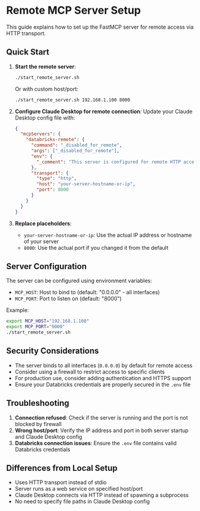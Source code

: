 # Remote MCP Server Setup

This guide explains how to set up the FastMCP server for remote access via HTTP transport.

## Quick Start

1. **Start the remote server**:
   ```bash
   ./start_remote_server.sh
   ```
   
   Or with custom host/port:
   ```bash
   ./start_remote_server.sh 192.168.1.100 8000
   ```

2. **Configure Claude Desktop for remote connection**:
   Update your Claude Desktop config file with:
   ```json
   {
     "mcpServers": {
       "databricks-remote": {
         "command": "_disabled_for_remote",
         "args": ["_disabled_for_remote"],
         "env": {
           "_comment": "This server is configured for remote HTTP access"
         },
         "transport": {
           "type": "http",
           "host": "your-server-hostname-or-ip", 
           "port": 8000
         }
       }
     }
   }
   ```

3. **Replace placeholders**:
   - `your-server-hostname-or-ip`: Use the actual IP address or hostname of your server
   - `8000`: Use the actual port if you changed it from the default

## Server Configuration

The server can be configured using environment variables:

- `MCP_HOST`: Host to bind to (default: "0.0.0.0" - all interfaces)
- `MCP_PORT`: Port to listen on (default: "8000")

Example:
```bash
export MCP_HOST="192.168.1.100"
export MCP_PORT="9000"
./start_remote_server.sh
```

## Security Considerations

- The server binds to all interfaces (`0.0.0.0`) by default for remote access
- Consider using a firewall to restrict access to specific clients
- For production use, consider adding authentication and HTTPS support
- Ensure your Databricks credentials are properly secured in the `.env` file

## Troubleshooting

1. **Connection refused**: Check if the server is running and the port is not blocked by firewall
2. **Wrong host/port**: Verify the IP address and port in both server startup and Claude Desktop config
3. **Databricks connection issues**: Ensure the `.env` file contains valid Databricks credentials

## Differences from Local Setup

- Uses HTTP transport instead of stdio
- Server runs as a web service on specified host/port
- Claude Desktop connects via HTTP instead of spawning a subprocess
- No need to specify file paths in Claude Desktop config